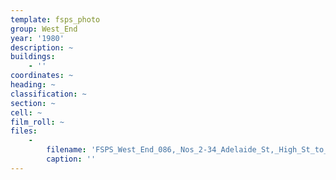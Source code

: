 ```yaml
---
template: fsps_photo
group: West_End
year: '1980'
description: ~
buildings:
    - ''
coordinates: ~
heading: ~
classification: ~
section: ~
cell: ~
film_roll: ~
files:
    -
        filename: 'FSPS_West_End_086,_Nos_2-34_Adelaide_St,_High_St_to_Queen_St,_WE-4,_1980.png'
        caption: ''
---
```

